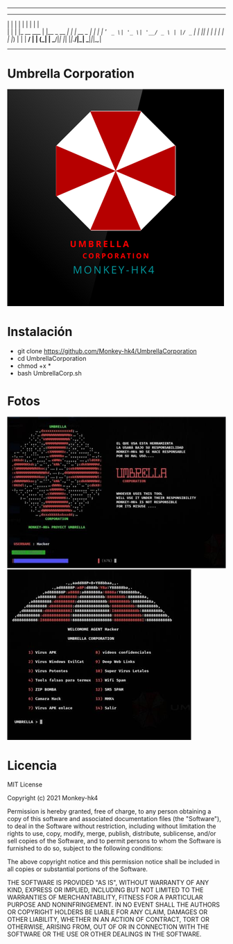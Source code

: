 _________________________________________________
  _   _           _              _ _       
 | | | |         | |            | | |      
 | | | |_ __ ___ | |__  _ __ ___| | | __ _ 
 | | | | '_ ` _ \| '_ \| '__/ _ \ | |/ _` |
 | |_| | | | | | | |_) | | |  __/ | | (_| |
  \___/|_| |_| |_|_.__/|_|  \___|_|_|\__,_|
                                          
_________________________________________________                                          

# Umbrella Corporation
![sh](https://github.com/Monkey-hk4/UmbrellaCorporation/blob/main/Umbrella.png)


# Instalación
- git clone https://github.com/Monkey-hk4/UmbrellaCorporation
- cd UmbrellaCorporation
- chmod +x *
- bash UmbrellaCorp.sh


# Fotos
![sh](https://github.com/Monkey-hk4/UmbrellaCorporation/blob/main/IMG_20210310_124646.jpg)
![sh](https://github.com/Monkey-hk4/UmbrellaCorporation/blob/main/IMG_20210310_124700.jpg)

# Licencia
MIT License

Copyright (c) 2021 Monkey-hk4

Permission is hereby granted, free of charge, to any person obtaining a copy
of this software and associated documentation files (the "Software"), to deal
in the Software without restriction, including without limitation the rights
to use, copy, modify, merge, publish, distribute, sublicense, and/or sell
copies of the Software, and to permit persons to whom the Software is
furnished to do so, subject to the following conditions:

The above copyright notice and this permission notice shall be included in all
copies or substantial portions of the Software.

THE SOFTWARE IS PROVIDED "AS IS", WITHOUT WARRANTY OF ANY KIND, EXPRESS OR
IMPLIED, INCLUDING BUT NOT LIMITED TO THE WARRANTIES OF MERCHANTABILITY,
FITNESS FOR A PARTICULAR PURPOSE AND NONINFRINGEMENT. IN NO EVENT SHALL THE
AUTHORS OR COPYRIGHT HOLDERS BE LIABLE FOR ANY CLAIM, DAMAGES OR OTHER
LIABILITY, WHETHER IN AN ACTION OF CONTRACT, TORT OR OTHERWISE, ARISING FROM,
OUT OF OR IN CONNECTION WITH THE SOFTWARE OR THE USE OR OTHER DEALINGS IN THE
SOFTWARE.

